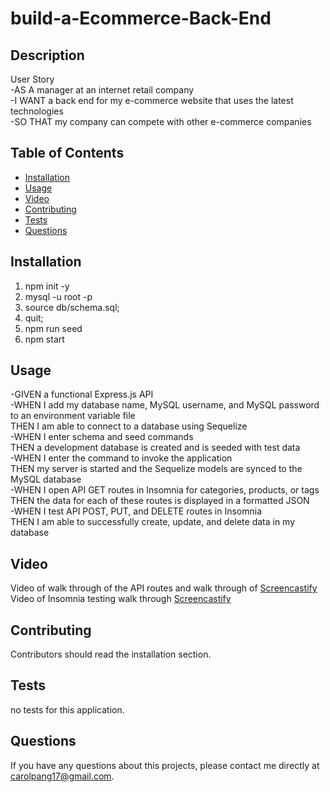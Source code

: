 # build-a-Ecommerce-Back-End

## Description
User Story <br>
-AS A manager at an internet retail company <br>
-I WANT a back end for my e-commerce website that uses the latest technologies <br>
-SO THAT my company can compete with other e-commerce companies <br>


## Table of Contents
* [Installation](#installation)
* [Usage](#usage)
* [Video](#video )
* [Contributing](#contributing)
* [Tests](#tests)
* [Questions](#questions)

## Installation
1. npm init -y
2. mysql -u root -p
3. source db/schema.sql;
4. quit;
5. npm run seed
6. npm start

## Usage
-GIVEN a functional Express.js API <br>
-WHEN I add my database name, MySQL username, and MySQL password to an environment variable file <br>
 THEN I am able to connect to a database using Sequelize <br>
-WHEN I enter schema and seed commands <br>
 THEN a development database is created and is seeded with test data<br>
-WHEN I enter the command to invoke the application <br>
 THEN my server is started and the Sequelize models are synced to the MySQL database <br>
-WHEN I open API GET routes in Insomnia for categories, products, or tags <br>
 THEN the data for each of these routes is displayed in a formatted JSON <br>
-WHEN I test API POST, PUT, and DELETE routes in Insomnia <br>
 THEN I am able to successfully create, update, and delete data in my database <br>


## Video
Video of walk through of the API routes and walk through of  [Screencastify](https://drive.google.com/file/d/1MxOj6DhHKcWQ88Vf5KDqXEwlcMkqf4AJ/view)<br>
Video of Insomnia testing walk through [Screencastify](https://drive.google.com/file/d/17ou_qQl7_dM0W_0n5Xy-nJ2PRtNkh2dL/view)


## Contributing
Contributors should read the installation section.

## Tests
no tests for this application.

## Questions
If you have any questions about this projects, please contact me directly at carolpang17@gmail.com.